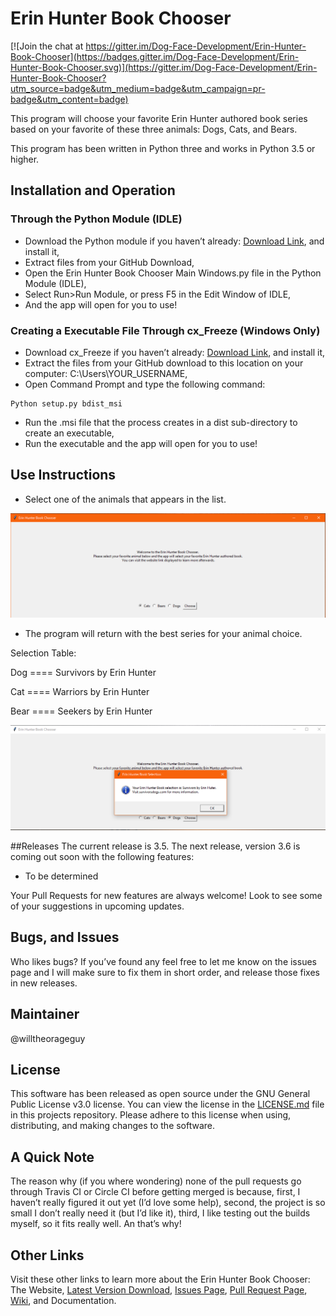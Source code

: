 # Erin Hunter Book Chooser

[![Join the chat at https://gitter.im/Dog-Face-Development/Erin-Hunter-Book-Chooser](https://badges.gitter.im/Dog-Face-Development/Erin-Hunter-Book-Chooser.svg)](https://gitter.im/Dog-Face-Development/Erin-Hunter-Book-Chooser?utm_source=badge&utm_medium=badge&utm_campaign=pr-badge&utm_content=badge)


This program will choose your favorite Erin Hunter authored book series based on your favorite of these three animals: Dogs, Cats, and Bears.

This program has been written in Python three and works in Python 3.5 or higher.


## Installation and Operation


### Through the Python Module (IDLE)
 -	Download the Python module if you haven’t already: [Download Link](https://www.python.org/ftp/python/3.5.2/python-3.5.2.exe), and install it,
 -	Extract files from your GitHub Download,
 -	Open the Erin Hunter Book Chooser Main Windows.py file in the Python Module (IDLE),
 -	Select Run>Run Module, or press F5 in the Edit Window of IDLE,
 -	And the app will open for you to use!

### Creating a Executable File Through cx_Freeze (Windows Only)
-	Download cx_Freeze if you haven’t already: [Download Link](https://pypi.python.org/packages/b7/64/2e8bbd862e72253d0aee6e69a30e06af1baa11bcc96c1ffb2a4303fb6b23/cx_Freeze-4.3.4.win32-py3.4.exe#md5=bd087416c69ced533768a22e5d3414b8), and install it,
-	Extract the files from your GitHub download to this location on your computer: C:\Users\YOUR_USERNAME,
-	Open Command Prompt and type the following command:
```
Python setup.py bdist_msi
```
-	Run the .msi file that the process creates in a dist sub-directory to create an executable,
-	Run the executable and the app will open for you to use!


## Use Instructions
- Select one of the animals that appears in the list.

![Starting the Program](https://github.com/Dog-Face-Development/Erin-Hunter-Book-Chooser/blob/master/Screenshot%201.PNG)

- The program will return with the best series for your animal choice.

Selection Table:

Dog ==== Survivors by Erin Hunter

Cat ==== Warriors by Erin Hunter

Bear ==== Seekers by Erin Hunter


![Your Selection Result](https://github.com/Dog-Face-Development/Erin-Hunter-Book-Chooser/blob/master/Screenshot%202.PNG)



##Releases
The current release is 3.5. The next release, version 3.6 is coming out soon with the following features: 
- To be determined

Your Pull Requests for new features are always welcome! Look to see some of your suggestions in upcoming updates.


## Bugs, and Issues
Who likes bugs? If you’ve found any feel free to let me know on the issues page and I will make sure to fix them in short order, and release those fixes in new releases.


## Maintainer
@willtheorageguy


## License
This software has been released as open source under the GNU General Public License v3.0 license. 
You can view the license in the [LICENSE.md](https://github.com/Dog-Face-Development/Erin-Hunter-Book-Chooser/blob/master/LICENSE.md) file in this projects repository.
Please adhere to this license when using, distributing, and making changes to the software.

## A Quick Note
The reason why (if you where wondering) none of the pull requests go through Travis CI or Circle CI before getting merged is because, first, I haven’t really figured it out yet (I’d love some help), second, the project is so small I don’t really need it (but I’d like it), third, I like testing out the builds myself, so it fits really well. An that’s why!


## Other Links
Visit these other links to learn more about the Erin Hunter Book Chooser:
The Website, [Latest Version Download](https://github.com/Dog-Face-Development/Erin-Hunter-Book-Chooser/archive/master.zip), [Issues Page](https://github.com/Dog-Face-Development/Erin-Hunter-Book-Chooser/issues), [Pull Request Page](https://github.com/Dog-Face-Development/Erin-Hunter-Book-Chooser/pulls), [Wiki](https://github.com/Dog-Face-Development/Erin-Hunter-Book-Chooser/wiki), and Documentation.
